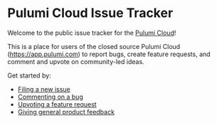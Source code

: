 # Pulumi Cloud Issue Tracker
Welcome to the public issue tracker for the [Pulumi Cloud](https://app.pulumi.com)!

This is a place for users of the closed source Pulumi Cloud (https://app.pulumi.com) to report bugs, create feature requests, and comment and upvote on community-led ideas.

Get started by:
- [Filing a new issue](https://github.com/pulumi/pulumi-cloud-requests/issues/new/choose)
- [Commenting on a bug](https://github.com/pulumi/pulumi-cloud-requests/issues?q=is%3Aissue+is%3Aopen+label%3Akind%2Fbug)
- [Upvoting a feature request](https://github.com/pulumi/pulumi-cloud-requests/issues?q=is%3Aissue+is%3Aopen+label%3Akind%2Fenhancement)
- [Giving general product feedback](https://github.com/pulumi/pulumi-cloud-requests/issues/new?assignees=&labels=customer%2Ffeedback%2C+needs-triage&template=product-feedback.md&title=)
